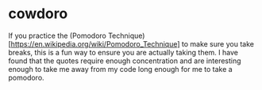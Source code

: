 # cowdoro

If you practice the (Pomodoro Technique)[https://en.wikipedia.org/wiki/Pomodoro_Technique] to make sure you take breaks, this is a fun way to ensure you are actually taking them.  I have found that the quotes require enough concentration and are interesting enough to take me away from my code long enough for me to take a pomodoro.  
